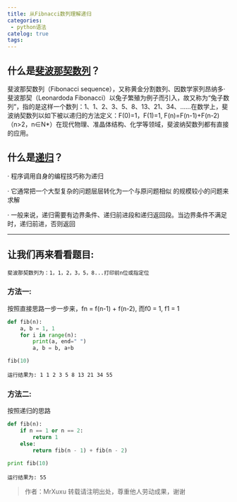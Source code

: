 ```yaml
---
title: 从Fibnacci数列理解递归
categories:
 - python语法
catelog: true
tags:
---
```


## 什么是[斐波那契数列](https://baike.baidu.com/item/斐波那契数列/99145?fr=aladdin)？

   斐波那契数列（Fibonacci sequence），又称黄金分割数列、因数学家列昂纳多·斐波那契（Leonardoda Fibonacci）以兔子繁殖为例子而引入，故又称为“兔子数列”，指的是这样一个数列：1、1、2、3、5、8、13、21、34、……在数学上，斐波纳契数列以如下被以递归的方法定义：F(0)=1，F(1)=1, F(n)=F(n-1)+F(n-2)（n>2，n∈N*）在现代物理、准晶体结构、化学等领域，斐波纳契数列都有直接的应用。

## 什么是[递归](https://baike.baidu.com/item/递归/1740695?fr=aladdin)？

· 程序调用自身的编程技巧称为递归

· 它通常把一个大型复杂的问题层层转化为一个与原问题相似 的规模较小的问题来求解

· 一般来说，递归需要有边界条件、递归前进段和递归返回段。当边界条件不满足时，递归前进，否则返回

---------------
## 让我们再来看看题目:

    斐波那契数列为：1，1，2，3，5，8...打印前n位或指定位

### 方法一:
按照直接思路一步一步来，fn = f(n-1) + f(n-2), 而f0 = 1, f1 = 1
```python
def fib(n):
    a, b = 1, 1
    for i in range(n):
        print(a, end=" ")
        a, b = b, a+b

fib(10)
```
    运行结果为: 1 1 2 3 5 8 13 21 34 55

### 方法二:
按照递归的思路
```python
def fib(n):
    if n == 1 or n == 2:
        return 1
    else:
        return fib(n - 1) + fib(n - 2)

print fib(10)
```
    运行结果为: 55


> 作者：MrXuxu 转载请注明出处，尊重他人劳动成果，谢谢
